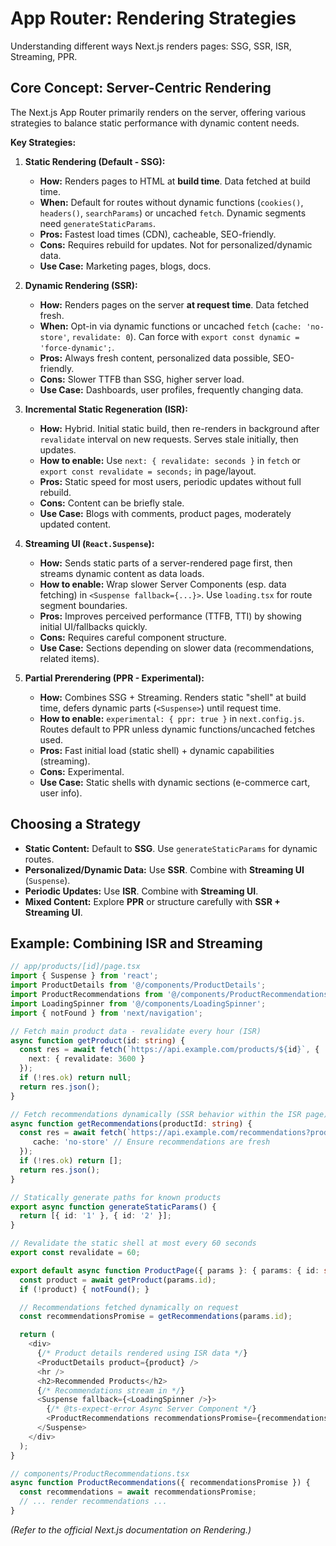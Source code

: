 # App Router: Rendering Strategies

Understanding different ways Next.js renders pages: SSG, SSR, ISR, Streaming, PPR.

## Core Concept: Server-Centric Rendering

The Next.js App Router primarily renders on the server, offering various strategies to balance static performance with dynamic content needs.

**Key Strategies:**

1.  **Static Rendering (Default - SSG):**
    *   **How:** Renders pages to HTML at **build time**. Data fetched at build time.
    *   **When:** Default for routes without dynamic functions (`cookies()`, `headers()`, `searchParams`) or uncached `fetch`. Dynamic segments need `generateStaticParams`.
    *   **Pros:** Fastest load times (CDN), cacheable, SEO-friendly.
    *   **Cons:** Requires rebuild for updates. Not for personalized/dynamic data.
    *   **Use Case:** Marketing pages, blogs, docs.

2.  **Dynamic Rendering (SSR):**
    *   **How:** Renders pages on the server **at request time**. Data fetched fresh.
    *   **When:** Opt-in via dynamic functions or uncached `fetch` (`cache: 'no-store'`, `revalidate: 0`). Can force with `export const dynamic = 'force-dynamic';`.
    *   **Pros:** Always fresh content, personalized data possible, SEO-friendly.
    *   **Cons:** Slower TTFB than SSG, higher server load.
    *   **Use Case:** Dashboards, user profiles, frequently changing data.

3.  **Incremental Static Regeneration (ISR):**
    *   **How:** Hybrid. Initial static build, then re-renders in background after `revalidate` interval on new requests. Serves stale initially, then updates.
    *   **How to enable:** Use `next: { revalidate: seconds }` in `fetch` or `export const revalidate = seconds;` in page/layout.
    *   **Pros:** Static speed for most users, periodic updates without full rebuild.
    *   **Cons:** Content can be briefly stale.
    *   **Use Case:** Blogs with comments, product pages, moderately updated content.

4.  **Streaming UI (`React.Suspense`):**
    *   **How:** Sends static parts of a server-rendered page first, then streams dynamic content as data loads.
    *   **How to enable:** Wrap slower Server Components (esp. data fetching) in `<Suspense fallback={...}>`. Use `loading.tsx` for route segment boundaries.
    *   **Pros:** Improves perceived performance (TTFB, TTI) by showing initial UI/fallbacks quickly.
    *   **Cons:** Requires careful component structure.
    *   **Use Case:** Sections depending on slower data (recommendations, related items).

5.  **Partial Prerendering (PPR - Experimental):**
    *   **How:** Combines SSG + Streaming. Renders static "shell" at build time, defers dynamic parts (`<Suspense>`) until request time.
    *   **How to enable:** `experimental: { ppr: true }` in `next.config.js`. Routes default to PPR unless dynamic functions/uncached fetches used.
    *   **Pros:** Fast initial load (static shell) + dynamic capabilities (streaming).
    *   **Cons:** Experimental.
    *   **Use Case:** Static shells with dynamic sections (e-commerce cart, user info).

## Choosing a Strategy

*   **Static Content:** Default to **SSG**. Use `generateStaticParams` for dynamic routes.
*   **Personalized/Dynamic Data:** Use **SSR**. Combine with **Streaming UI** (`Suspense`).
*   **Periodic Updates:** Use **ISR**. Combine with **Streaming UI**.
*   **Mixed Content:** Explore **PPR** or structure carefully with **SSR + Streaming UI**.

## Example: Combining ISR and Streaming

```typescript
// app/products/[id]/page.tsx
import { Suspense } from 'react';
import ProductDetails from '@/components/ProductDetails';
import ProductRecommendations from '@/components/ProductRecommendations';
import LoadingSpinner from '@/components/LoadingSpinner';
import { notFound } from 'next/navigation';

// Fetch main product data - revalidate every hour (ISR)
async function getProduct(id: string) {
  const res = await fetch(`https://api.example.com/products/${id}`, {
    next: { revalidate: 3600 }
  });
  if (!res.ok) return null;
  return res.json();
}

// Fetch recommendations dynamically (SSR behavior within the ISR page)
async function getRecommendations(productId: string) {
  const res = await fetch(`https://api.example.com/recommendations?productId=${productId}`, {
     cache: 'no-store' // Ensure recommendations are fresh
  });
  if (!res.ok) return [];
  return res.json();
}

// Statically generate paths for known products
export async function generateStaticParams() {
  return [{ id: '1' }, { id: '2' }];
}

// Revalidate the static shell at most every 60 seconds
export const revalidate = 60;

export default async function ProductPage({ params }: { params: { id: string } }) {
  const product = await getProduct(params.id);
  if (!product) { notFound(); }

  // Recommendations fetched dynamically on request
  const recommendationsPromise = getRecommendations(params.id);

  return (
    <div>
      {/* Product details rendered using ISR data */}
      <ProductDetails product={product} />
      <hr />
      <h2>Recommended Products</h2>
      {/* Recommendations stream in */}
      <Suspense fallback={<LoadingSpinner />}>
        {/* @ts-expect-error Async Server Component */}
        <ProductRecommendations recommendationsPromise={recommendationsPromise} />
      </Suspense>
    </div>
  );
}

// components/ProductRecommendations.tsx
async function ProductRecommendations({ recommendationsPromise }) {
  const recommendations = await recommendationsPromise;
  // ... render recommendations ...
}
```

*(Refer to the official Next.js documentation on Rendering.)*